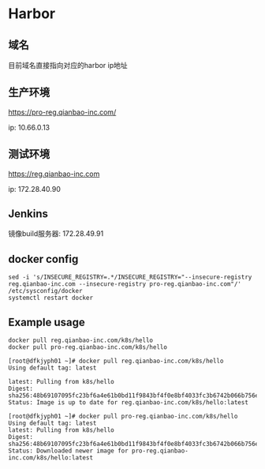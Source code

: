 # Harbor

## 域名
目前域名直接指向对应的harbor ip地址

## 生产环境

https://pro-reg.qianbao-inc.com/

ip: 10.66.0.13

## 测试环境

https://reg.qianbao-inc.com

ip: 172.28.40.90

## Jenkins

镜像build服务器: 172.28.49.91

## docker config

```
sed -i 's/INSECURE_REGISTRY=.*/INSECURE_REGISTRY="--insecure-registry reg.qianbao-inc.com --insecure-registry pro-reg.qianbao-inc.com"/' /etc/sysconfig/docker
systemctl restart docker
```

## Example usage

```
docker pull reg.qianbao-inc.com/k8s/hello
docker pull pro-reg.qianbao-inc.com/k8s/hello
```

```
[root@dfkjyph01 ~]# docker pull reg.qianbao-inc.com/k8s/hello
Using default tag: latest

latest: Pulling from k8s/hello
Digest: sha256:48b69107095fc23bf6a4e61b0bd11f9843bf4f0e8bf4033fc3b6742b066b756e
Status: Image is up to date for reg.qianbao-inc.com/k8s/hello:latest

[root@dfkjyph01 ~]# docker pull pro-reg.qianbao-inc.com/k8s/hello
Using default tag: latest
latest: Pulling from k8s/hello
Digest: sha256:48b69107095fc23bf6a4e61b0bd11f9843bf4f0e8bf4033fc3b6742b066b756e
Status: Downloaded newer image for pro-reg.qianbao-inc.com/k8s/hello:latest
```
